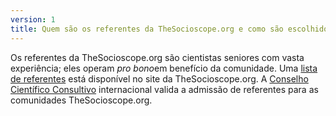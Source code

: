 ```yaml
---
version: 1
title: Quem são os referentes da TheSocioscope.org e como são escolhidos?
---
```


Os referentes da TheSocioscope.org são cientistas seniores com vasta experiência; eles operam *pro bono*em benefício da comunidade. Uma [lista de referentes](https://TheSocioscope.org/referent_list) está disponível no site da TheSocioscope.org. A [Conselho Científico Consultivo](https://TheSocioscope.org/advisory_board) internacional valida a admissão de referentes para as comunidades TheSocioscope.org.
